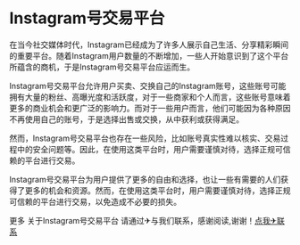 # Instagram号交易平台

在当今社交媒体时代，Instagram已经成为了许多人展示自己生活、分享精彩瞬间的重要平台。随着Instagram用户数量的不断增加，一些人开始意识到了这个平台所蕴含的商机，于是Instagram号交易平台应运而生。

Instagram号交易平台允许用户买卖、交换自己的Instagram账号，这些账号可能拥有大量的粉丝、高曝光度和活跃度，对于一些商家和个人而言，这些账号意味着更多的商业机会和更广泛的影响力。而对于一些用户而言，他们可能因为各种原因不再使用自己的账号，于是选择出售或交换，从中获利或获得满足。

然而，Instagram号交易平台也存在一些风险，比如账号真实性难以核实、交易过程中的安全问题等。因此，在使用这类平台时，用户需要谨慎对待，选择正规可信赖的平台进行交易。

Instagram号交易平台为用户提供了更多的自由和选择，也让一些有需要的人们获得了更多的机会和资源。然而，在使用这类平台时，用户需要谨慎对待，选择正规可信赖的平台进行交易，以免造成不必要的损失。

更多 关于Instagram号交易平台 请通过✈与我们联系，感谢阅读,谢谢！[点我✈联系](https://www.k02.cc)